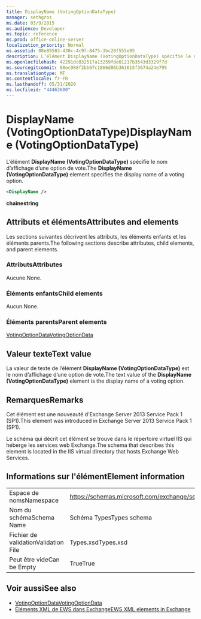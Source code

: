 ```yaml
---
title: DisplayName (VotingOptionDataType)
manager: sethgros
ms.date: 03/9/2015
ms.audience: Developer
ms.topic: reference
ms.prod: office-online-server
localization_priority: Normal
ms.assetid: 08e89583-438c-4c9f-8475-3bc28f555e95
description: L’élément DisplayName (VotingOptionDataType) spécifie le nom d’affichage d’une option de vote.
ms.openlocfilehash: 42291dc032517a13259fde01217b3543d3329f7d
ms.sourcegitcommit: 88ec988f2bb67c1866d06b361615f3674a24e795
ms.translationtype: MT
ms.contentlocale: fr-FR
ms.lasthandoff: 05/31/2020
ms.locfileid: "44463600"
---
```

# <a name="displayname-votingoptiondatatype"></a><span data-ttu-id="1e874-103">DisplayName (VotingOptionDataType)</span><span class="sxs-lookup"><span data-stu-id="1e874-103">DisplayName (VotingOptionDataType)</span></span>

<span data-ttu-id="1e874-104">L’élément **DisplayName (VotingOptionDataType)** spécifie le nom d’affichage d’une option de vote.</span><span class="sxs-lookup"><span data-stu-id="1e874-104">The **DisplayName (VotingOptionDataType)** element specifies the display name of a voting option.</span></span> 
  
```XML
<DisplayName />
```

 <span data-ttu-id="1e874-105">**chaîne**</span><span class="sxs-lookup"><span data-stu-id="1e874-105">**string**</span></span>
## <a name="attributes-and-elements"></a><span data-ttu-id="1e874-106">Attributs et éléments</span><span class="sxs-lookup"><span data-stu-id="1e874-106">Attributes and elements</span></span>

<span data-ttu-id="1e874-107">Les sections suivantes décrivent les attributs, les éléments enfants et les éléments parents.</span><span class="sxs-lookup"><span data-stu-id="1e874-107">The following sections describe attributes, child elements, and parent elements.</span></span>
  
### <a name="attributes"></a><span data-ttu-id="1e874-108">Attributs</span><span class="sxs-lookup"><span data-stu-id="1e874-108">Attributes</span></span>

<span data-ttu-id="1e874-109">Aucune.</span><span class="sxs-lookup"><span data-stu-id="1e874-109">None.</span></span>
  
### <a name="child-elements"></a><span data-ttu-id="1e874-110">Éléments enfants</span><span class="sxs-lookup"><span data-stu-id="1e874-110">Child elements</span></span>

<span data-ttu-id="1e874-111">Aucun.</span><span class="sxs-lookup"><span data-stu-id="1e874-111">None.</span></span>
  
### <a name="parent-elements"></a><span data-ttu-id="1e874-112">Éléments parents</span><span class="sxs-lookup"><span data-stu-id="1e874-112">Parent elements</span></span>

[<span data-ttu-id="1e874-113">VotingOptionData</span><span class="sxs-lookup"><span data-stu-id="1e874-113">VotingOptionData</span></span>](votingoptiondata.md)
  
## <a name="text-value"></a><span data-ttu-id="1e874-114">Valeur texte</span><span class="sxs-lookup"><span data-stu-id="1e874-114">Text value</span></span>

<span data-ttu-id="1e874-115">La valeur de texte de l’élément **DisplayName (VotingOptionDataType)** est le nom d’affichage d’une option de vote.</span><span class="sxs-lookup"><span data-stu-id="1e874-115">The text value of the **DisplayName (VotingOptionDataType)** element is the display name of a voting option.</span></span> 
  
## <a name="remarks"></a><span data-ttu-id="1e874-116">Remarques</span><span class="sxs-lookup"><span data-stu-id="1e874-116">Remarks</span></span>

<span data-ttu-id="1e874-117">Cet élément est une nouveauté d'Exchange Server 2013 Service Pack 1 (SP1).</span><span class="sxs-lookup"><span data-stu-id="1e874-117">This element was introduced in Exchange Server 2013 Service Pack 1 (SP1).</span></span>
  
<span data-ttu-id="1e874-118">Le schéma qui décrit cet élément se trouve dans le répertoire virtuel IIS qui héberge les services web Exchange.</span><span class="sxs-lookup"><span data-stu-id="1e874-118">The schema that describes this element is located in the IIS virtual directory that hosts Exchange Web Services.</span></span>
  
## <a name="element-information"></a><span data-ttu-id="1e874-119">Informations sur l'élément</span><span class="sxs-lookup"><span data-stu-id="1e874-119">Element information</span></span>

|||
|:-----|:-----|
|<span data-ttu-id="1e874-120">Espace de noms</span><span class="sxs-lookup"><span data-stu-id="1e874-120">Namespace</span></span>  <br/> |https://schemas.microsoft.com/exchange/services/2006/types  <br/> |
|<span data-ttu-id="1e874-121">Nom du schéma</span><span class="sxs-lookup"><span data-stu-id="1e874-121">Schema Name</span></span>  <br/> |<span data-ttu-id="1e874-122">Schéma Types</span><span class="sxs-lookup"><span data-stu-id="1e874-122">Types schema</span></span>  <br/> |
|<span data-ttu-id="1e874-123">Fichier de validation</span><span class="sxs-lookup"><span data-stu-id="1e874-123">Validation File</span></span>  <br/> |<span data-ttu-id="1e874-124">Types.xsd</span><span class="sxs-lookup"><span data-stu-id="1e874-124">Types.xsd</span></span>  <br/> |
|<span data-ttu-id="1e874-125">Peut être vide</span><span class="sxs-lookup"><span data-stu-id="1e874-125">Can be Empty</span></span>  <br/> |<span data-ttu-id="1e874-126">True</span><span class="sxs-lookup"><span data-stu-id="1e874-126">True</span></span>  <br/> |
   
## <a name="see-also"></a><span data-ttu-id="1e874-127">Voir aussi</span><span class="sxs-lookup"><span data-stu-id="1e874-127">See also</span></span>

- [<span data-ttu-id="1e874-128">VotingOptionData</span><span class="sxs-lookup"><span data-stu-id="1e874-128">VotingOptionData</span></span>](votingoptiondata.md)
- [<span data-ttu-id="1e874-129">Éléments XML de EWS dans Exchange</span><span class="sxs-lookup"><span data-stu-id="1e874-129">EWS XML elements in Exchange</span></span>](ews-xml-elements-in-exchange.md)


